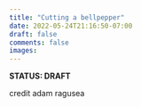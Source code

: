 ```yaml
---
title: "Cutting a bellpepper"
date: 2022-05-24T21:16:50-07:00
draft: false
comments: false
images:
---
```


**STATUS: DRAFT**

credit adam ragusea
